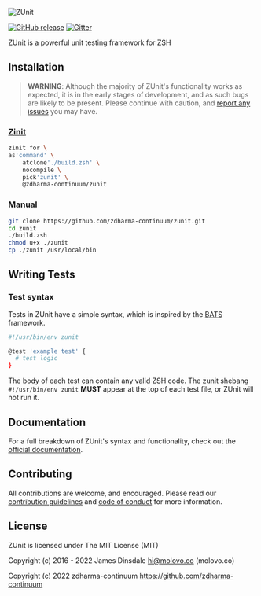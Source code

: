 ![ZUnit](https://zunit.xyz/img/logo.png)

[![GitHub release](https://img.shields.io/github/release/zdharma-continuum/zunit.svg)](https://github.com/zdharma-continuum/zunit/releases/latest)
[![Gitter](https://badges.gitter.im/Join%20Chat.svg)](https://gitter.im/zdharma-continuum/zinit?utm_source=badge&utm_medium=badge&utm_campaign=pr-badge&utm_content=badge)

ZUnit is a powerful unit testing framework for ZSH

## Installation

> **WARNING**: Although the majority of ZUnit's functionality works as expected, it is in the early stages of
> development, and as such bugs are likely to be present. Please continue with caution, and
> [report any issues](https://github.com/zunit-zsh/zunit/issues/new) you may have.

### [Zinit](https://github.com/zdharma-continuum/zinit)

```sh
zinit for \ 
as'command' \
	atclone'./build.zsh' \
	nocompile \
	pick'zunit' \
	@zdharma-continuum/zunit
```

### Manual

```zsh
git clone https://github.com/zdharma-continuum/zunit.git
cd zunit
./build.zsh
chmod u+x ./zunit
cp ./zunit /usr/local/bin
```

## Writing Tests

### Test syntax

Tests in ZUnit have a simple syntax, which is inspired by the [BATS](https://github.com/sstephenson/bats) framework.

```zsh
#!/usr/bin/env zunit

@test 'example test' {
  # test logic
}
```

The body of each test can contain any valid ZSH code. The zunit shebang `#!/usr/bin/env zunit` **MUST** appear at the
top of each test file, or ZUnit will not run it.

## Documentation

For a full breakdown of ZUnit's syntax and functionality, check out the
[official documentation](https://zunit.xyz/docs/).

## Contributing

All contributions are welcome, and encouraged. Please read our [contribution guidelines](contributing.md) and
[code of conduct](code-of-conduct.md) for more information.

## License

ZUnit is licensed under The MIT License (MIT)

Copyright (c) 2016 - 2022 James Dinsdale <hi@molovo.co> (molovo.co)

Copyright (c) 2022 zdharma-continuum <https://github.com/zdharma-continuum>
